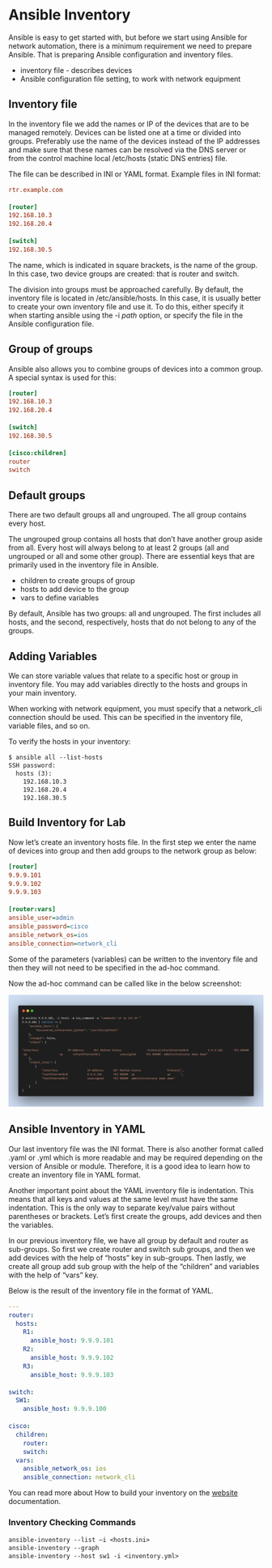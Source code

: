 # Ansible Inventory

Ansible is easy to get started with, but before we start using Ansible for network automation, there is a minimum requirement we need to prepare Ansible. That is preparing Ansible configuration and inventory files.

- inventory file - describes devices
- Ansible configuration file setting, to work with network equipment

## Inventory file

In the inventory file we add the names or IP of the devices that are to be managed remotely. Devices can be listed one at a time or divided into groups. Preferably use the name of the devices instead of the IP addresses and make sure that these names can be resolved via the DNS server or from the control machine local /etc/hosts (static DNS entries) file.

The file can be described in INI or YAML format. Example files in INI format:

```ini
rtr.example.com

[router]
192.168.10.3
192.168.20.4

[switch]
192.168.30.5
```

The name, which is indicated in square brackets, is the name of the group. In this case, two device groups are created: that is router and switch.

The division into groups must be approached carefully. By default, the inventory file is located in /etc/ansible/hosts. In this case, it is usually better to create your own inventory file and use it. To do this, either specify it when starting ansible using the -i *path* option, or specify the file in the Ansible configuration file.

## Group of groups

Ansible also allows you to combine groups of devices into a common group. A special syntax is used for this:

```ini
[router]
192.168.10.3
192.168.20.4

[switch]
192.168.30.5

[cisco:children]
router
switch
```

## Default groups

There are two default groups all and ungrouped. The all group contains every host.

The ungrouped group contains all hosts that don’t have another group aside from all. Every host will always belong to at least 2 groups (all and ungrouped or all and some other group).
There are essential keys that are primarily used in the inventory file in Ansible.

- children to create groups of group
- hosts to add device to the group
- vars to define variables

By default, Ansible has two groups: all and ungrouped. The first includes all hosts, and the second, respectively, hosts that do not belong to any of the groups.

## Adding Variables

We can store variable values that relate to a specific host or group in inventory file. You may add variables directly to the hosts and groups in your main inventory.

When working with network equipment, you must specify that a network_cli connection should be used. This can be specified in the inventory file, variable files, and so on.

To verify the hosts in your inventory:

```console
$ ansible all --list-hosts
SSH password:
  hosts (3):
    192.168.10.3
    192.168.20.4
    192.168.30.5
```

## Build Inventory for Lab

Now let’s create an inventory hosts file. In the first step we enter the name of devices into group and then add groups to the network group as below:

```ini
[router]
9.9.9.101
9.9.9.102
9.9.9.103

[router:vars]
ansible_user=admin
ansible_password=cisco
ansible_network_os=ios
ansible_connection=network_cli
```

Some of the parameters (variables) can be written to the inventory file and then they will not need to be specified in the ad-hoc command.

Now the ad-hoc command can be called like in the below screenshot:

![ad-hoc-2](../images/ad-hoc-2.png)

## Ansible Inventory in YAML

Our last inventory file was the INI format. There is also another format called .yaml or .yml which is more readable and may be required depending on the version of Ansible or module. Therefore, it is a good idea to learn how to create an inventory file in YAML format.

Another important point about the YAML inventory file is indentation. This means that all keys and values at the same level must have the same indentation. This is the only way to separate key/value pairs without parentheses or brackets. Let’s first create the groups, add devices and then the variables.

In our previous inventory file, we have all group by default and router as sub-groups. So first we create router and switch sub groups, and then we add devices with the help of “hosts” key in sub-groups. Then lastly, we create all group add sub group with the help of the “children” and variables with the help of “vars” key.

Below is the result of the inventory file in the format of YAML.

```yaml
---
router:
  hosts:
    R1:
      ansible_host: 9.9.9.101
    R2:
      ansible_host: 9.9.9.102
    R3:
      ansible_host: 9.9.9.103

switch:
  SW1:
    ansible_host: 9.9.9.100

cisco:
  children:
    router:
    switch:
  vars:
    ansible_network_os: ios
    ansible_connection: network_cli
```

You can read more about How to build your inventory on the [website](https://docs.ansible.com/ansible/latest/user_guide/intro_inventory.html) documentation.

### Inventory Checking Commands

```console
ansible-inventory --list –i <hosts.ini>
ansible-inventory --graph
ansible-inventory --host sw1 -i <inventory.yml>
```
